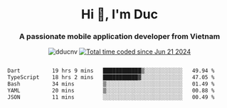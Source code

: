 <h1 align="center">
  Hi 👋, I'm  Duc</h1>
<h3 align="center">A passionate mobile application developer from Vietnam</h3>  
  
<p align="center"> <img src="https://komarev.com/ghpvc/?username=dducnv&label=Profile%20views&color=0e75b6&style=flat" alt="dducnv" /> 
<a href="https://wakatime.com/@4d2a2cd9-1bcb-4dd1-84a4-dce128a35137"><img src="https://wakatime.com/badge/user/4d2a2cd9-1bcb-4dd1-84a4-dce128a35137.svg" alt="Total time coded since Jun 21 2024" /></a>
</p>  

<div style="width: 100vw; overflow-x: auto; flex:center">
  <!--START_SECTION:waka-->

```txt
Dart          19 hrs 9 mins   ████████████▒░░░░░░░░░░░░   49.94 %
TypeScript    18 hrs 2 mins   ███████████▓░░░░░░░░░░░░░   47.05 %
Bash          34 mins         ▒░░░░░░░░░░░░░░░░░░░░░░░░   01.49 %
YAML          20 mins         ▒░░░░░░░░░░░░░░░░░░░░░░░░   00.88 %
JSON          11 mins         ░░░░░░░░░░░░░░░░░░░░░░░░░   00.49 %
```

<!--END_SECTION:waka-->
</div>




  
